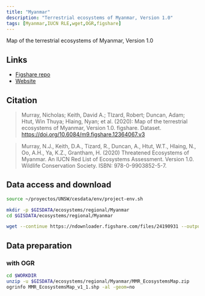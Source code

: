 ```yaml
---
title: "Myanmar"
description: "Terrestrial ecosystems of Myanmar, Version 1.0"
tags: [Myanmar,IUCN RLE,wget,OGR,figshare]
---
```


Map of the terrestrial ecosystems of Myanmar, Version 1.0

## Links

- [Figshare repo](https://doi.org/10.6084/m9.figshare.12364067.v3)
- [Website](https://www.myanmar-ecosystems.org/)

## Citation 

> Murray, Nicholas; Keith, David A.; TIzard, Robert; Duncan, Adam; Htut, Win Thuya; Hlaing, Nyan; et al. (2020): Map of the terrestrial ecosystems of Myanmar, Version 1.0. figshare. Dataset. https://doi.org/10.6084/m9.figshare.12364067.v3

> Murray, N.J., Keith, D.A., Tizard, R., Duncan, A., Htut, W.T., Hlaing, N., Oo, A.H., Ya, K.Z., Grantham, H. (2020) Threatened Ecosystems of Myanmar. An IUCN Red List of Ecosystems Assessment. Version 1.0. Wildlife Conservation Society. ISBN: 978-0-9903852-5-7.

## Data access and download
```sh
source ~/proyectos/UNSW/cesdata/env/project-env.sh

mkdir -p $GISDATA/ecosystems/regional/Myanmar
cd $GISDATA/ecosystems/regional/Myanmar

wget --continue https://ndownloader.figshare.com/files/24190931 --output-document=MMR_EcosystemsMap.zip
```

## Data preparation

### with OGR

```sh
cd $WORKDIR
unzip -u $GISDATA/ecosystems/regional/Myanmar/MMR_EcosystemsMap.zip
ogrinfo MMR_EcosystemsMap_v1_1.shp -al -geom=no
```
